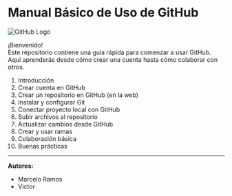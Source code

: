 # Manual Básico de Uso de GitHub

![GitHub Logo](https://github.githubassets.com/images/modules/logos_page/GitHub-Mark.png)

¡Bienvenido!  
Este repositorio contiene una guía rápida para comenzar a usar GitHub. Aquí aprenderás desde cómo crear una cuenta hasta cómo colaborar con otros.

1. Introducción  
2. Crear cuenta en GitHub  
3. Crear un repositorio en GitHub (en la web)  
4. Instalar y configurar Git  
5. Conectar proyecto local con GitHub  
6. Subir archivos al repositorio  
7. Actualizar cambios desde GitHub  
8. Crear y usar ramas  
9. Colaboración básica  
10. Buenas prácticas  

---

**Autores:**  
- Marcelo Ramos  
- Victor

